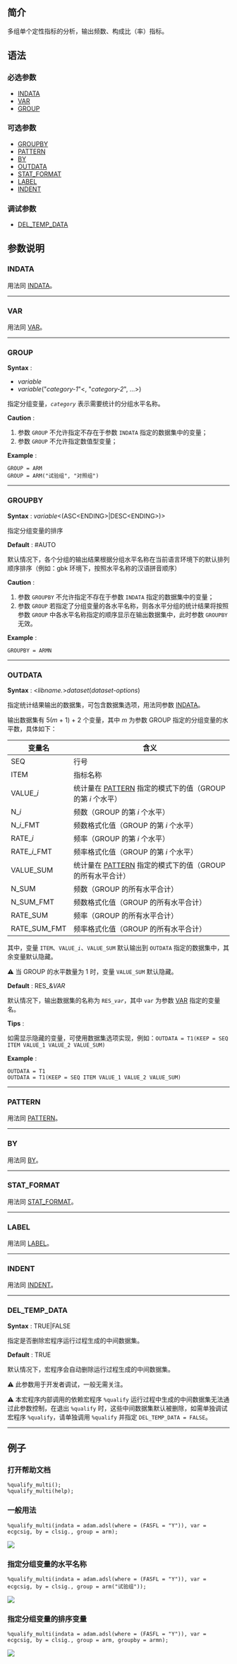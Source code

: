 ## 简介

多组单个定性指标的分析，输出频数、构成比（率）指标。

## 语法

### 必选参数

- [INDATA](#indata)
- [VAR](#var)
- [GROUP](#group)

### 可选参数

- [GROUPBY](#groupby)
- [PATTERN](#pattern)
- [BY](#by)
- [OUTDATA](#outdata)
- [STAT_FORMAT](#stat_format)
- [LABEL](#label)
- [INDENT](#indent)

### 调试参数

- [DEL_TEMP_DATA](#del_temp_data)

## 参数说明

### INDATA

用法同 [INDATA](../qualify/readme.md#indata)。

---

### VAR

用法同 [VAR](../qualify/readme.md#var)。

---

### GROUP

**Syntax** :

- _variable_
- _variable_("_category-1_"<, "_category-2_", ...>)

指定分组变量，_`category`_ 表示需要统计的分组水平名称。

**Caution** :

1. 参数 `GROUP` 不允许指定不存在于参数 `INDATA` 指定的数据集中的变量；
2. 参数 `GROUP` 不允许指定数值型变量；

**Example** :

```sas
GROUP = ARM
GROUP = ARM("试验组", "对照组")
```

---

### GROUPBY

**Syntax** : _variable_<(ASC\<ENDING\>|DESC\<ENDING\>)>

指定分组变量的排序

**Default** : #AUTO

默认情况下，各个分组的输出结果根据分组水平名称在当前语言环境下的默认排列顺序排序（例如：gbk 环境下，按照水平名称的汉语拼音顺序）

**Caution** :

1. 参数 `GROUPBY` 不允许指定不存在于参数 `INDATA` 指定的数据集中的变量；
2. 参数 `GROUP` 若指定了分组变量的各水平名称，则各水平分组的统计结果将按照参数 `GROUP` 中各水平名称指定的顺序显示在输出数据集中，此时参数 `GROUPBY` 无效。

**Example** :

```sas
GROUPBY = ARMN
```

---

### OUTDATA

**Syntax** : <_libname._>_dataset_(_dataset-options_)

指定统计结果输出的数据集，可包含数据集选项，用法同参数 [INDATA](#indata)。

输出数据集有 5(_m_ + 1) + 2 个变量，其中 _m_ 为参数 GROUP 指定的分组变量的水平数，具体如下：

| 变量名         | 含义                                                                   |
| -------------- | ---------------------------------------------------------------------- |
| SEQ            | 行号                                                                   |
| ITEM           | 指标名称                                                               |
| VALUE\__i_     | 统计量在 [PATTERN](#pattern) 指定的模式下的值（GROUP 的第 _i_ 个水平） |
| N\__i_         | 频数（GROUP 的第 _i_ 个水平）                                          |
| N\__i_\_FMT    | 频数格式化值（GROUP 的第 _i_ 个水平）                                  |
| RATE\__i_      | 频率（GROUP 的第 _i_ 个水平）                                          |
| RATE\__i_\_FMT | 频率格式化值（GROUP 的第 _i_ 个水平）                                  |
| VALUE_SUM      | 统计量在 [PATTERN](#pattern) 指定的模式下的值（GROUP 的所有水平合计）  |
| N_SUM          | 频数（GROUP 的所有水平合计）                                           |
| N_SUM_FMT      | 频数格式化值（GROUP 的所有水平合计）                                   |
| RATE_SUM       | 频率（GROUP 的所有水平合计）                                           |
| RATE_SUM_FMT   | 频率格式化值（GROUP 的所有水平合计）                                   |

其中，变量 `ITEM`、`VALUE_`_`i`_、`VALUE_SUM` 默认输出到 `OUTDATA` 指定的数据集中，其余变量默认隐藏。

⚠ 当 GROUP 的水平数量为 1 时，变量 `VALUE_SUM` 默认隐藏。

**Default** : RES\_&_VAR_

默认情况下，输出数据集的名称为 `RES_`_`var`_，其中 `var` 为参数 [VAR](#var) 指定的变量名。

**Tips** :

如需显示隐藏的变量，可使用数据集选项实现，例如：`OUTDATA = T1(KEEP = SEQ ITEM VALUE_1 VALUE_2 VALUE_SUM)`

**Example** :

```sas
OUTDATA = T1
OUTDATA = T1(KEEP = SEQ ITEM VALUE_1 VALUE_2 VALUE_SUM)
```

---

### PATTERN

用法同 [PATTERN](../qualify/readme.md#pattern)。

---

### BY

用法同 [BY](../qualify/readme.md#by)。

---

### STAT_FORMAT

用法同 [STAT_FORMAT](../qualify/readme.md#stat_format)。

---

### LABEL

用法同 [LABEL](../qualify/readme.md#label)。

---

### INDENT

用法同 [INDENT](../qualify/readme.md#indent)。

---

### DEL_TEMP_DATA

**Syntax** : TRUE|FALSE

指定是否删除宏程序运行过程生成的中间数据集。

**Default** : TRUE

默认情况下，宏程序会自动删除运行过程生成的中间数据集。

⚠ 此参数用于开发者调试，一般无需关注。

⚠ 本宏程序内部调用的依赖宏程序 `%qualify` 运行过程中生成的中间数据集无法通过此参数控制，在退出 `%qualify` 时，这些中间数据集默认被删除，如需单独调试宏程序 `%qualify`，请单独调用 `%qualify` 并指定 `DEL_TEMP_DATA = FALSE`。

---

## 例子

### 打开帮助文档

```sas
%qualify_multi();
%qualify_multi(help);
```

### 一般用法

```sas
%qualify_multi(indata = adam.adsl(where = (FASFL = "Y")), var = ecgcsig, by = clsig., group = arm);
```

![](./assets/example-regular.png)

### 指定分组变量的水平名称

```sas
%qualify_multi(indata = adam.adsl(where = (FASFL = "Y")), var = ecgcsig, by = clsig., group = arm("试验组"));
```

![](./assets/example-group-level.png)

### 指定分组变量的排序变量

```sas
%qualify_multi(indata = adam.adsl(where = (FASFL = "Y")), var = ecgcsig, by = clsig., group = arm, groupby = armn);
```

![](./assets/example-groupby.png)
